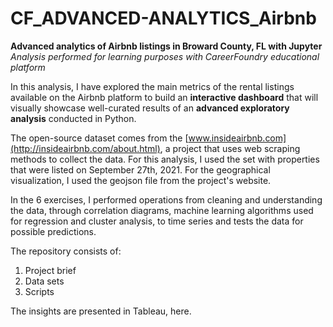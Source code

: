# CF_ADVANCED-ANALYTICS_Airbnb
**Advanced analytics of Airbnb listings in Broward County, FL with Jupyter**<br>
_Analysis performed for learning purposes with CareerFoundry educational platform_

In this analysis, I have explored the main metrics of the rental listings available on the Airbnb platform to build an **interactive dashboard** that will visually showcase well-curated results of an **advanced exploratory analysis** conducted in Python. 

The open-source dataset comes from the [www.insideairbnb.com](http://insideairbnb.com/about.html), a project that uses web scraping methods to collect the data. For this analysis, I used the set with properties that were listed on September 27th, 2021. For the geographical visualization, I used the geojson file from the project's website. 

In the 6 exercises, I performed operations from cleaning and understanding the data, through correlation diagrams, machine learning algorithms used for regression and cluster analysis, to time series and tests the data for possible predictions.

The repository consists of:
1. Project brief
2. Data sets
3. Scripts

The insights are presented in Tableau, here.
